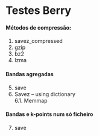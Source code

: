 # Testes Berry
#### Métodos de compressão:
  1. savez_compressed
  2. gzip
  3. bz2
  4. lzma
#### Bandas agregadas
  5. save
  6. Savez – using dictionary   
  6.1. Memmap
#### Bandas e k-points num só ficheiro
  7. save

